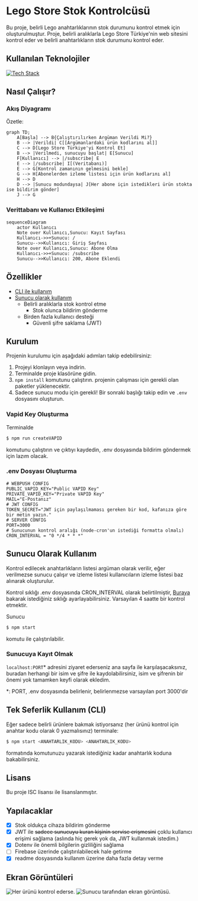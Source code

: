 # Lego Store Stok Kontrolcüsü
Bu proje, belirli Lego anahtarlıklarının stok durumunu kontrol etmek için oluşturulmuştur. Proje, belirli aralıklarla Lego Store Türkiye'nin web sitesini kontrol eder ve belirli anahtarlıkların stok durumunu kontrol eder.

## Kullanılan Teknolojiler
[![Tech Stack](https://skillicons.dev/icons?i=nodejs,express,sqlite)](https://skillicons.dev)

## Nasıl Çalışır?

### Akış Diyagramı
Özetle:
```mermaid
graph TD;
    A[Başla] --> B{Çalıştırılırken Argüman Verildi Mi?}
    B --> |Verildi| C[[Argümanlardaki ürün kodlarını al]]
    C --> D[Lego Store Türkiye'yi Kontrol Et]
    B --> |Verilmedi, sunucuyu başlat| E[Sunucu]
    F[Kullanıcı] --> |/subscribe| E
    E --> |/subscribe| I[(Veritabanı)]
    E --> G[Kontrol zamanının gelmesini bekle]
    G --> H[Abonelerden izleme listesi için ürün kodlarını al]
    H --> D
    D --> |Sunucu modundaysa| J[Her abone için istedikleri ürün stokta ise bildirim gönder]
    J --> G
```
### Verittabanı ve Kullanıcı Etkileşimi
```mermaid
sequenceDiagram
    actor Kullanıcı
    Note over Kullanıcı,Sunucu: Kayıt Sayfası
    Kullanıcı->>+Sunucu: /
    Sunucu-->>Kullanıcı: Giriş Sayfası
    Note over Kullanıcı,Sunucu: Abone Olma
    Kullanıcı->>+Sunucu: /subscribe
    Sunucu-->>Kullanıcı: 200, Abone Eklendi
```

## Özellikler
- [CLI ile kullanım](https://github.com/yussufbiyik/lego-store-stock-checker?tab=readme-ov-file#tek-seferlik-kullan%C4%B1m-cli)
- [Sunucu olarak kullanım](https://github.com/yussufbiyik/lego-store-stock-checker?tab=readme-ov-file#sunucu-olarak-kullan%C4%B1m)
    - Belirli aralıklarla stok kontrol etme
        - Stok olunca bildirim gönderme
    - Birden fazla kullanıcı desteği
        - Güvenli şifre saklama (JWT)

## Kurulum
Projenin kurulumu için aşağıdaki adımları takip edebilirsiniz:

1. Projeyi klonlayın veya indirin.
2. Terminalde proje klasörüne gidin.
3. ```npm install``` komutunu çalıştırın. projenin çalışması için gerekli olan paketler yüklenecektir.
4. Sadece sunucu modu için gerekli! Bir sonraki başlığı takip edin ve `.env` dosyasını oluşturun.

### Vapid Key Oluşturma
Terminalde
```bash
$ npm run createVAPID
```
komutunu çalıştırın ve çıktıyı kaydedin, .env dosyasında bildirim göndermek için lazım olacak.

### .env Dosyası Oluşturma
```env
# WEBPUSH CONFIG
PUBLIC_VAPID_KEY="Public VAPID Key" 
PRIVATE_VAPID_KEY="Private VAPID Key"
MAIL="E-Postanız"
# JWT CONFIG
TOKEN_SECRET="JWT için paylaşılmaması gereken bir kod, kafanıza göre bir metin yazın."
# SERVER CONFIG
PORT=3000
# Sunucunun kontrol aralığı (node-cron'un istediği formatta olmalı)
CRON_INTERVAL = "0 */4 * * *"
```

## Sunucu Olarak Kullanım
Kontrol edilecek anahtarlıkların listesi argüman olarak verilir, eğer verilmezse sunucu çalışır ve izleme listesi kullanıcıların izleme listesi baz alınarak oluşturulur.

Kontrol sıklığı .env dosyasında CRON_INTERVAL olarak belirtilmiştir, [Buraya](https://www.npmjs.com/package/node-cron#cron-syntax) bakarak istediğiniz sıklığı ayarlayabilirsiniz.
Varsayılan 4 saatte bir kontrol etmektir. 

Sunucu 
```bash
$ npm start
``` 
komutu ile çalıştırılabilir.

### Sunucuya Kayıt Olmak
`localhost:PORT`* adresini ziyaret ederseniz ana sayfa ile karşılaşacaksınız, buradan herhangi bir isim ve şifre ile kaydolabilirsiniz, isim ve şifrenin bir önemi yok tamamken keyfi olarak ekledim.

*: PORT, .env dosyasında belirlenir, belirlenmezse varsayılan port 3000'dir

## Tek Seferlik Kullanım (CLI)
Eğer sadece belirli ürünlere bakmak istiyorsanız (her ürünü kontrol için anahtar kodu olarak 0 yazmalısınız) terminale:
```bash
$ npm start <ANAHTARLIK_KODU> <ANAHTARLIK_KODU>
```
formatında komutunuzu yazarak istediğiniz kadar anahtarlık koduna bakabilirsiniz. 

## Lisans
Bu proje ISC lisansı ile lisanslanmıştır.

## Yapılacaklar
- [X] Stok oldukça cihaza bildirim gönderme
- [X] JWT ile ~~sadece sunucuyu kuran kişinin servise erişmesini~~ çoklu kullanıcı erişimi sağlama (aslında hiç gerek yok da, JWT kullanmak istedim.)
- [X] Dotenv ile önemli bilgilerin gizliliğini sağlama
- [ ] Firebase üzerinde çalıştırılabilecek hale getirme
- [X] readme dosyasında kullanım üzerine daha fazla detay verme

## Ekran Görüntüleri
![Her ürünü kontrol ederse.](screenshots/cli.png)
![Sunucu tarafından ekran görüntüsü.](screenshots/serverside.png)